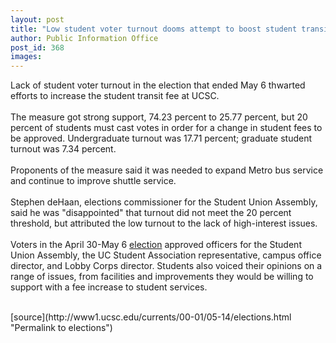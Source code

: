 ```yaml
---
layout: post
title: "Low student voter turnout dooms attempt to boost student transit fee"
author: Public Information Office
post_id: 368
images:
---
```


<p>
  Lack of student voter turnout in the election that ended May 6 thwarted efforts to increase the student transit fee at UCSC.<br>
  <br>
  The measure got strong support, 74.23 percent to 25.77 percent, but 20 percent of students must cast votes in order for a change in student fees to be approved. Undergraduate turnout was 17.71 percent; graduate student turnout was 7.34 percent.<br>
  <br>
  Proponents of the measure said it was needed to expand Metro bus service and continue to improve shuttle service.<br>
  <br>
  Stephen deHaan, elections commissioner for the Student Union Assembly, said he was "disappointed" that turnout did not meet the 20 percent threshold, but attributed the low turnout to the lack of high-interest issues.<br>
  <br>
  Voters in the April 30-May 6 <a href="http://elections.ucsc.edu/">election</a> approved officers for the Student Union Assembly, the UC Student Association representative, campus office director, and Lobby Corps director. Students also voiced their opinions on a range of issues, from facilities and improvements they would be willing to support with a fee increase to student services.<br>
  <br>

</p>
[source](http://www1.ucsc.edu/currents/00-01/05-14/elections.html "Permalink to elections")
